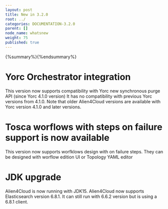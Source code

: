 ```yaml
---
layout: post
title: New in 3.2.0
root: ../
categories: DOCUMENTATION-3.2.0
parent: []
node_name: whatsnew
weight: 75
published: true
---
```


{%summary%}{%endsummary%}

# Yorc Orchestrator integration
This version  now supports compatibility with Yorc new synchronous purge API (since Yorc 4.1.0 version)
It has no compatibility with previous Yorc versions from 4.1.0.
Note that older Alien4Cloud versions are available with Yorc version 4.1.0 and later versions.
  
# Tosca worflows with steps on failure support is now available
 This version now supports worfklows design with on failure steps.
 They can be designed with worflow edition UI or Topology YAML editor
 
# JDK upgrade
 Alien4Cloud is now running with  JDK15.
 Alien4Cloud now supports Elasticsearch version 6.8.1. It can still run with 6.6.2 version but is using a 6.8.1 client.